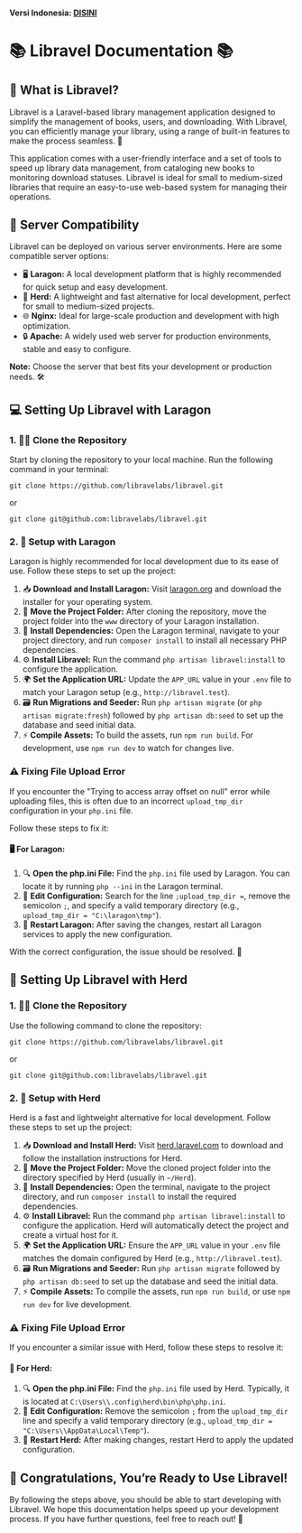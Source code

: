 #### **Versi Indonesia:** [DISINI](https://github.com/libravelabs/libravel/blob/main/BACAAKU.md)

# 📚 Libravel Documentation 📚

## 🧐 What is Libravel?

Libravel is a Laravel-based library management application designed to simplify the management of books, users, and downloading. With Libravel, you can efficiently manage your library, using a range of built-in features to make the process seamless. 🚀

This application comes with a user-friendly interface and a set of tools to speed up library data management, from cataloging new books to monitoring download statuses. Libravel is ideal for small to medium-sized libraries that require an easy-to-use web-based system for managing their operations.

## 🔧 Server Compatibility

Libravel can be deployed on various server environments. Here are some compatible server options:

-   🖥️ **Laragon:** A local development platform that is highly recommended for quick setup and easy development.
-   🐑 **Herd:** A lightweight and fast alternative for local development, perfect for small to medium-sized projects.
-   🌐 **Nginx:** Ideal for large-scale production and development with high optimization.
-   🔒 **Apache:** A widely used web server for production environments, stable and easy to configure.

**Note:** Choose the server that best fits your development or production needs. 🛠️

## 💻 Setting Up Libravel with Laragon

### 1\. 🧑‍💻 Clone the Repository

Start by cloning the repository to your local machine. Run the following command in your terminal:

    git clone https://github.com/libravelabs/libravel.git
    
or

    git clone git@github.com:libravelabs/libravel.git

### 2\. 🔧 Setup with Laragon

Laragon is highly recommended for local development due to its ease of use. Follow these steps to set up the project:

1.  📥 **Download and Install Laragon:** Visit [laragon.org](https://laragon.org/) and download the installer for your operating system.
2.  📂 **Move the Project Folder:** After cloning the repository, move the project folder into the `www` directory of your Laragon installation.
3.  🚀 **Install Dependencies:** Open the Laragon terminal, navigate to your project directory, and run `composer install` to install all necessary PHP dependencies.
4.  ⚙️ **Install Libravel:** Run the command `php artisan libravel:install` to configure the application.
5.  🌍 **Set the Application URL:** Update the `APP_URL` value in your `.env` file to match your Laragon setup (e.g., `http://libravel.test`).
6.  🗃️ **Run Migrations and Seeder:** Run `php artisan migrate` (or `php artisan migrate:fresh`) followed by `php artisan db:seed` to set up the database and seed initial data.
7.  ⚡ **Compile Assets:** To build the assets, run `npm run build`. For development, use `npm run dev` to watch for changes live.

### ⚠️ Fixing File Upload Error

If you encounter the "Trying to access array offset on null" error while uploading files, this is often due to an incorrect `upload_tmp_dir` configuration in your `php.ini` file.

Follow these steps to fix it:

#### 🖥️ For Laragon:

1.  🔍 **Open the php.ini File:** Find the `php.ini` file used by Laragon. You can locate it by running `php --ini` in the Laragon terminal.
2.  🔑 **Edit Configuration:** Search for the line `;upload_tmp_dir =`, remove the semicolon `;`, and specify a valid temporary directory (e.g., `upload_tmp_dir = "C:\laragon\tmp"`).
3.  🔄 **Restart Laragon:** After saving the changes, restart all Laragon services to apply the new configuration.

With the correct configuration, the issue should be resolved. 🎉

## 🐑 Setting Up Libravel with Herd

### 1\. 🧑‍💻 Clone the Repository

Use the following command to clone the repository:

    git clone https://github.com/libravelabs/libravel.git
    
or

    git clone git@github.com:libravelabs/libravel.git

### 2\. 🔧 Setup with Herd

Herd is a fast and lightweight alternative for local development. Follow these steps to set up the project:

1.  📥 **Download and Install Herd:** Visit [herd.laravel.com](https://herd.laravel.com/) to download and follow the installation instructions for Herd.
2.  📂 **Move the Project Folder:** Move the cloned project folder into the directory specified by Herd (usually in `~/Herd`).
3.  🚀 **Install Dependencies:** Open the terminal, navigate to the project directory, and run `composer install` to install the required dependencies.
4.  ⚙️ **Install Libravel:** Run the command `php artisan libravel:install` to configure the application. Herd will automatically detect the project and create a virtual host for it.
5.  🌍 **Set the Application URL:** Ensure the `APP_URL` value in your `.env` file matches the domain configured by Herd (e.g., `http://libravel.test`).
6.  🗃️ **Run Migrations and Seeder:** Run `php artisan migrate` followed by `php artisan db:seed` to set up the database and seed the initial data.
7.  ⚡ **Compile Assets:** To compile the assets, run `npm run build`, or use `npm run dev` for live development.

### ⚠️ Fixing File Upload Error

If you encounter a similar issue with Herd, follow these steps to resolve it:

#### 🐑 For Herd:

1.  🔍 **Open the php.ini File:** Find the `php.ini` file used by Herd. Typically, it is located at `C:\Users\\.config\herd\bin\php\php.ini`.
2.  🔑 **Edit Configuration:** Remove the semicolon `;` from the `upload_tmp_dir` line and specify a valid temporary directory (e.g., `upload_tmp_dir = "C:\Users\\AppData\Local\Temp"`).
3.  🔄 **Restart Herd:** After making changes, restart Herd to apply the updated configuration.

## 🎉 Congratulations, You’re Ready to Use Libravel!

By following the steps above, you should be able to start developing with Libravel. We hope this documentation helps speed up your development process. If you have further questions, feel free to reach out! 🚀
